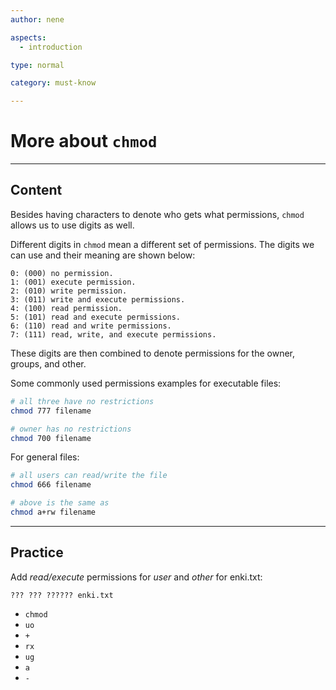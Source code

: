 ```yaml
---
author: nene

aspects:
  - introduction

type: normal

category: must-know

---
```


# More about `chmod`

---
## Content

Besides having characters to denote who gets what permissions, `chmod` allows us to use digits as well.

Different digits in `chmod` mean a different set of permissions. The digits we can use and their meaning are shown below:

```
0: (000) no permission.
1: (001) execute permission.
2: (010) write permission.
3: (011) write and execute permissions.
4: (100) read permission.
5: (101) read and execute permissions.
6: (110) read and write permissions.
7: (111) read, write, and execute permissions.
```

These digits are then combined to denote permissions for the owner, groups, and other.

Some commonly used permissions examples for executable files:

```sh
# all three have no restrictions
chmod 777 filename

# owner has no restrictions
chmod 700 filename
```

For general files:

```sh
# all users can read/write the file
chmod 666 filename

# above is the same as
chmod a+rw filename
```

---
## Practice

Add *read/execute* permissions for *user* and *other* for enki.txt: 
```
??? ??? ?????? enki.txt
```

* `chmod`
* `uo`
* `+`
* `rx`
* `ug`
* `a`
* `-`
